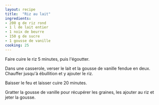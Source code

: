 ```yaml
---
layout: recipe
title:  "Riz au lait"
ingredients:
- 200 g de riz rond
- 1 l de lait entier
- 1 noix de beurre
- 150 g de sucre
- 1 gousse de vanille
cooking: 25
---
```


Faire cuire le riz 5 minutes, puis l'égoutter.

Dans une casserole, verser le lait et la gousse de vanille fendue en deux. 
Chauffer jusqu'à ébullition et y ajouter le riz.

Baisser le feu et laisser cuire 20 minutes.

Gratter la gousse de vanille pour récupérer les graines, les ajouter au riz et jeter la gousse.
